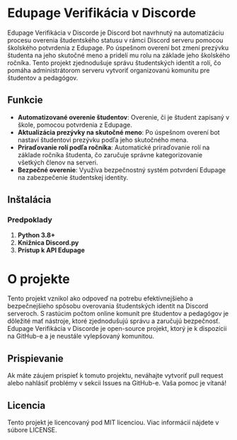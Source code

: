 # Edupage Verifikácia v Discorde

Edupage Verifikácia v Discorde je Discord bot navrhnutý na automatizáciu procesu overenia študentského statusu v rámci Discord serveru pomocou školského potvrdenia z Edupage. Po úspešnom overení bot zmení prezývku študenta na jeho skutočné meno a pridelí mu rolu na základe jeho školského ročníka. Tento projekt zjednodušuje správu študentských identít a rolí, čo pomáha administrátorom serveru vytvoriť organizovanú komunitu pre študentov a pedagógov.

## Funkcie

- **Automatizované overenie študentov**: Overenie, či je študent zapísaný v škole, pomocou potvrdenia z Edupage.
- **Aktualizácia prezývky na skutočné meno**: Po úspešnom overení bot nastaví študentovi prezývku podľa jeho skutočného mena.
- **Priraďovanie rolí podľa ročníka**: Automatické priraďovanie rolí na základe ročníka študenta, čo zaručuje správne kategorizovanie všetkých členov na serveri.
- **Bezpečné overenie**: Využíva bezpečnostný systém potvrdení Edupage na zabezpečenie študentskej identity.


## Inštalácia

### Predpoklady
1. **Python 3.8+**
2. **Knižnica Discord.py**
3. **Prístup k API Edupage**

# O projekte
Tento projekt vznikol ako odpoveď na potrebu efektívnejšieho a bezpečnejšieho spôsobu overovania študentských identít na Discord serveroch. S rastúcim počtom online komunít pre študentov a pedagógov je dôležité mať nástroje, ktoré zjednodušujú správu a zaručujú bezpečnosť. Edupage Verifikácia v Discorde je open-source projekt, ktorý je k dispozícii na GitHub-e a je neustále vylepšovaný komunitou.

## Prispievanie

Ak máte záujem prispieť k tomuto projektu, neváhajte vytvoriť pull request alebo nahlásiť problémy v sekcii Issues na GitHub-e. Vaša pomoc je vítaná!

## Licencia

Tento projekt je licencovaný pod MIT licenciou. Viac informácií nájdete v súbore LICENSE.